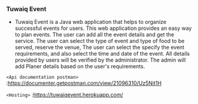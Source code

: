 ### Tuwaiq Event

- Tuwaiq Event is a Java web application that helps to organize successful events for users. This web application provides an easy way to plan  events. The user can add all the event details and get the service. The user can select the type of event and type of food to be served, reserve the venue,  The user can select the specify the event requirements, and also select the time and date of the event. All details provided by users will be verified by the administrator. The admin will add Planer details based on the user's requirements.


`<Api documentation postman>`
 :https://documenter.getpostman.com/view/21096310/Uz5Nit1H
 
 `<Hosting>`
 :https://tuwaiqevent.herokuapp.com/
